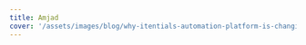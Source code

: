 ```yaml
---
title: Amjad
cover: '/assets/images/blog/why-itentials-automation-platform-is-changing-the-game-in-configuration-management.jpg'
---
```


